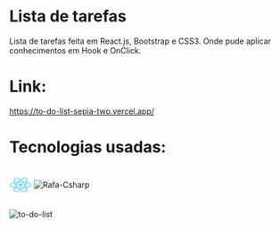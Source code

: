 # Lista de tarefas
Lista de tarefas feita em React.js, Bootstrap e CSS3. Onde pude aplicar conhecimentos em Hook e OnClick.
# Link:
https://to-do-list-sepia-two.vercel.app/
# Tecnologias usadas:
<div style="display: inline_block"><br>
  <img align="center" alt="Rafa-React" height="30" width="40" src="https://raw.githubusercontent.com/devicons/devicon/master/icons/react/react-original.svg">
  <img align="center" alt="Rafa-Csharp" height="30" width="40" src="https://cdn.jsdelivr.net/gh/devicons/devicon/icons/bootstrap/bootstrap-original.svg">
</div>

##
![to-do-list](https://github.com/eujuniorbezerra/to-do-list/assets/132306741/86249600-3319-4cb2-a919-3b952fb71490)
